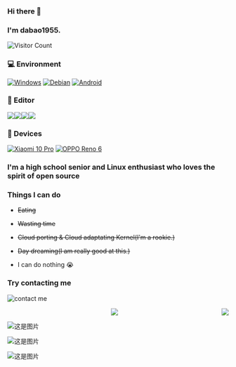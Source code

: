 ### Hi there 👋

### I'm dabao1955.


![Visitor Count](https://profile-counter.glitch.me/dabao1955/count.svg)


### 💻 Environment

[![Windows](https://img.shields.io/badge/Windows%2010%201809-00BBFF?style=flat-square&logo=Windows&logoColor=FFFFFF&labelColor=00BBFF)](https://www.microsoft.com/windows10)
[![Debian](https://img.shields.io/badge/Debian%20GNU/Linux%20sid-ff0000?style=flat-square&logo=debian&logoColor=ffffff)](https://www.debian.org/releases/sid/)
[![Android](https://img.shields.io/badge/Android%2012-00C000?style=flat-square&logo=android&logoColor=FFFFFF&labelColor=00C000)](https://www.android.com/android-12/)

### 📜 Editor

[![](https://img.shields.io/badge/IDE-XCache-FF2337?style=flat-square&logo=XCache&logoColor=ffffff)](https://space-longan.beanflame.cn/devtool/XCache.html/)[![](https://img.shields.io/badge/IDE-Visual%20Studio%20Code-blue?style=flat-square&logo=visual-studio-code&logoColor=ffffff)](https://code.visualstudio.com/)[![](https://img.shields.io/badge/IDE-VisualStudio-672179?style=flat-square&logo=VisualStudio&logoColor=ffffff)](https://visualstudio.microsoft.com/)[![](https://img.shields.io/badge/IDE-Vim-019733?style=flat-square&logo=vim&logoColor=ffffff)](https://www.vim.org/) 


### 📱 Devices
[![Xiaomi 10 Pro](https://img.shields.io/badge/Xiaomi%2010-Pro-ED9121?style=flat-square&logo=xiaomi&logoColor=FFFFFF&labelColor=ED9121)](https://www.mi.com/)
[![OPPO Reno 6](https://img.shields.io/badge/-OPPO%20Reno%206-blue)](https://www.oppo.com/cn/smartphones/series-reno/reno6/)
### I'm a high school senior and Linux enthusiast who loves the spirit of open source

### Things I can do


- ~~Eating~~

- ~~Wasting time~~

- ~~Cloud porting & Cloud adaptating Kernel(I'm a rookie.)~~

- ~~Day dreaming(I am really good at this.)~~

- I can do nothing 😭


### Try contacting me
![contact me](https://api.xecades.xyz/api?img=1&github=dabao1955&email=dabao1955%40163.com&qq=195328750&bilibili=dabao1955)



<div style="display: flex;">
  <a href="https://github.com/dabao1955" style="flex: 1; display: block; text-align: center;">
    <img align="center" src="https://github-readme-stats.vercel.app/api?username=dabao1955&theme=radical" />
  </a>
  <a href="https://github.com/dabao1955" style="display: block; text-align: center;">
    <img align="center" src="https://github-readme-stats-anuraghazra1.vercel.app/api/top-langs/?username=dabao1955&layout%3E">
  </a>
</div>



![这是图片](https://cdn.luogu.com.cn/upload/pic/69538.png)


![这是图片](https://s1.ax1x.com/2018/04/04/C9ANLV.gif)

![这是图片](https://gss0.baidu.com/7Po3dSag_xI4khGko9WTAnF6hhy/zhidao/wh%3D450%2C600/sign=90881c4dc63d70cf4cafa209cdecfd36/adaf2edda3cc7cd962a67aad3601213fb80e913f.jpg)
